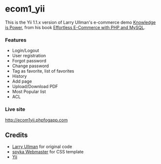 # ecom1_yii

This is the Yii 1.1.x version of Larry Ullman's e-commerce demo [Knowledge is Power](http://ecom1.dmcinsights.com),
from his book [Effortless E-Commerce with PHP and MySQL](http://www.larryullman.com/books/effortless-e-commerce-with-php-and-mysql).

### Features

- Login/Logout
- User registration
- Forgot password
- Change password
- Tag as favorite, list of favorites
- History
- Add page
- Upload/Download PDF
- Most Popular list
- ACL

### Live site

http://ecom1yii.phpfogapp.com

## Credits

- [Larry Ullman](http://www.larryullman.com) for original code
- [spyka Webmaster](http://www.spyka.net) for CSS template
- [Yii](http://www.yiiframework.com/ )